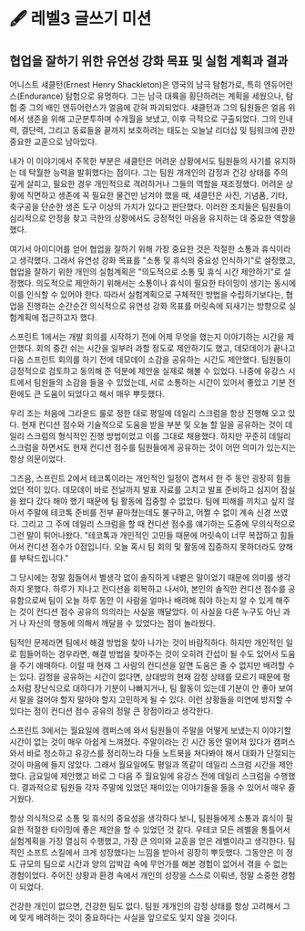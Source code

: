 # 🖋️ 레벨3 글쓰기 미션

## 협업을 잘하기 위한 유연성 강화 목표 및 실험 계획과 결과

어니스트 섀클턴(Ernest Henry Shackleton)은 영국의 남극 탐험가로, 특히 엔듀어런스(Endurance) 탐험으로 유명하다. 그는 남극 대륙을 횡단하려는 계획을 세웠으나, 탐험 중 그의 배인 엔듀어런스가 얼음에 갇혀 파괴되었다. 섀클턴과 그의 팀원들은 얼음 위에서 생존을 위해 고군분투하며 수개월을 보냈고, 이후 극적으로 구출되었다. 그의 인내력, 결단력, 그리고 동료들을 끝까지 보호하려는 태도는 오늘날 리더십 및 팀워크에 관한 중요한 교훈으로 남아있다.

내가 이 이야기에서 주목한 부분은 섀클턴은 어려운 상황에서도 팀원들의 사기를 유지하는 데 탁월한 능력을 발휘했다는 점이다. 그는 팀원 개개인의 감정과 건강 상태를 주의 깊게 살피고, 필요한 경우 개인적으로 격려하거나 그들의 역할을 재조정했다. 어려운 상황에 직면하고 생존에 꼭 필요한 물건만 남겨야 했을 때, 섀클턴은 사진, 기념품, 기타, 축구공을 단순한 생존 도구 이상의 가치가 있다고 판단했다. 이러한 조치들은 팀원들이 심리적으로 안정을 찾고 극한의 상황에서도 긍정적인 마음을 유지하는 데 중요한 역할을 했다.

여기서 아이디어를 얻어 협업을 잘하기 위해 가장 중요한 것은 적절한 소통과 휴식이라고 생각했다. 그래서 유연성 강화 목표를 "소통 및 휴식의 중요성 인식하기"로 설정했고, 협업을 잘하기 위한 개인의 실험계획은 "의도적으로 소통 및 휴식 시간 제안하기"로 설정했다. 의도적으로 제안하기 위해서는 소통이나 휴식이 필요한 타이밍이 생기는 동시에 이를 인식할 수 있어야 한다. 따라서 실험계획으로 구체적인 방법을 수립하기보다는, 협업을 진행하는 순간순간 의식적으로 유연성 강화 목표를 머릿속에 되새기는 방향으로 실험계획에 접근하고자 했다.

스프린트 1에서는 개발 회의를 시작하기 전에 어제 무엇을 했는지 이야기하는 시간을 제안했다. 회의 중간 쉬는 시간을 일부러 과할 정도로 제안하기도 했고, 데모데이가 끝나고 다음 스프린트 회의를 하기 전에 데모데이 소감을 공유하는 시간도 제안했다. 팀원들이 긍정적으로 검토하고 동의해 준 덕분에 제안을 실제로 해볼 수 있었다. 나중에 유강스 시트에서 팀원들의 소감을 들을 수 있었는데, 서로 소통하는 시간이 있어서 좋았고 기분 전환에도 큰 도움이 되었다고 해서 매우 뿌듯했다.

우리 조는 처음에 그라운드 룰로 정한 대로 평일에 데일리 스크럼을 항상 진행해 오고 있다. 현재 컨디션 점수와 기술적으로 도움을 받을 부분 및 오늘 할 일을 공유하는 것이 데일리 스크럼의 형식적인 진행 방법이었고 이를 그대로 채용했다. 하지만 꾸준히 데일리 스크럼을 하면서도 현재 컨디션 점수를 팀원들에게 공유하는 것이 어떤 의미가 있는지는 항상 의문이었다.

그즈음, 스프린트 2에서 테코톡이라는 개인적인 일정이 겹쳐서 한 주 동안 굉장히 힘들었던 적이 있다. 데모데이 바로 전날까지 발표 자료를 고치고 발표 준비하고 심지어 잠실을 왔다 갔다 해야 했기 때문에 팀 활동에 집중할 수 없었다. 팀에 피해를 끼치고 싶지 않아서 주말에 테코톡 준비를 전부 끝마쳤는데도 불구하고, 어쩔 수 없이 계속 신경 쓰였다. 그리고 그 주에 데일리 스크럼을 할 때 컨디션 점수를 얘기하는 도중에 무의식적으로 그런 말이 튀어나왔다. "테코톡과 개인적인 고민들 때문에 머릿속이 너무 복잡하고 힘들어서 컨디션 점수가 0점입니다. 오늘 혹시 팀 회의 및 활동에 집중하지 못하더라도 양해를 부탁드립니다."

그 당시에는 정말 힘들어서 별생각 없이 솔직하게 내뱉은 말이었기 때문에 의미를 생각하지 못했다. 하루가 지나고 컨디션을 회복하고 나서야, 본인의 솔직한 컨디션 점수를 공유함으로써 팀이 오늘 하루 동안 이 사람을 얼마나 배려해 줘야 하는지 알 수 있게 해주는 것이 컨디션 점수 공유의 의의라는 사실을 깨달았다. 이 사실을 다른 누구도 아닌 과거 나 자신의 행동에 의해서 깨달을 수 있었다는 점이 놀라웠다. 

팀적인 문제라면 팀에서 해결 방법을 찾아 나가는 것이 바람직하다. 하지만 개인적인 일로 힘들어하는 경우라면, 해결 방법을 찾아주는 것이 오히려 간섭이 될 수도 있어서 도움을 주기 애매하다. 이럴 때 현재 그 사람의 컨디션을 알면 도움은 줄 수 없지만 배려할 수는 있다. 감정을 공유하는 시간이 없다면, 상대방의 현재 감정 상태를 모르기 때문에 평소처럼 장난식으로 대하다가 기분이 나빠지거나, 팀 활동이 있는데 기분이 안 좋아 보여서 말을 걸어야 할지 말아야 할지 고민하게 될 수 있다. 이런 상황들을 미연에 방지할 수 있다는 점이 컨디션 점수 공유의 정말 큰 장점이라고 생각한다.

스프린트 3에서는 월요일에 캠퍼스에 와서 팀원들이 주말을 어떻게 보냈는지 이야기할 시간이 없는 것이 매우 아쉽게 느껴졌다. 주말이라는 긴 시간 동안 떨어져 있다가 캠퍼스 와서 바로 청소하고 유강스를 정리하느라 다들 노트북을 쳐다봐야 해서 대화가 단절되는 것이 마음에 들지 않았다. 그래서 월요일에도 평일과 똑같이 데일리 스크럼 시간을 제안했다. 금요일에 제안했고 바로 그 다음 주 월요일에 유강스 전에 데일리 스크럼을 수행했다. 결과적으로 팀원들 각자 주말에 있었던 재미있는 이야기들을 들을 수 있어서 매우 즐거웠다. 

항상 의식적으로 소통 및 휴식의 중요성을 생각하다 보니, 팀원들에게 소통과 휴식이 필요한 적절한 타이밍에 좋은 제안을 할 수 있었던 것 같다. 우테코 모든 레벨을 통틀어서 실험계획을 가장 열심히 수행했고, 가장 큰 의미와 교훈을 얻은 레벨이라고 생각한다. 팀적인 소프트 스킬에서 크게 성장했다는 느낌을 받아서 굉장히 뿌듯했다. 그동안은 이 정도 규모의 팀으로 시간과 양의 압박감 속에 무언가를 해본 경험이 없어서 겪을 수 없는 경험이었다. 주어진 상황과 환경 속에서 개인의 성장을 스스로 이뤄낸, 정말 소중한 경험이 되었다.

건강한 개인이 없으면, 건강한 팀도 없다. 팀원 개개인의 감정 상태를 항상 고려해서 그에 맞게 배려하는 것이 중요하다는 사실을 앞으로도 잊지 않을 것이다.